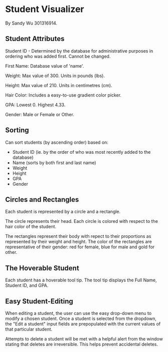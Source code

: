 # Student Visualizer

By Sandy Wu 301316914.


## Student Attributes

Student ID - Determined by the database for administrative purposes in ordering who was added first. Cannot be changed.

First Name: Database value of 'name'.

Weight: Max value of 300. Units in pounds (lbs).

Height: Max value of 210. Units in centimetres (cm).

Hair Color: Includes a easy-to-use gradient color picker.

GPA: Lowest 0. Highest 4.33.

Gender: Male or Female or Other.


## Sorting

Can sort students (by ascending order) based on:
- Student ID (ie. by the order of who was most recently added to the database)
- Name (sorts by both first and last name)
- Weight
- Height
- GPA
- Gender


## Circles and Rectangles

Each student is represented by a circle and a rectangle.

The circle represents their head. Each circle is colored with respect to the hair color of the student.

The rectangles represent their body with repect to their proportions as represented by their weight and height. The color of the rectangles are representative of their gender: red for female, blue for male and gold for other.


## The Hoverable Student

Each student has a hoverable tool tip.
The tool tip displays the Full Name, Student ID, and GPA.


## Easy Student-Editing

When editing a student, the user can use the easy drop-down menu to modify a chosen student. Once a student is selected from the dropdown, the "Edit a student" input fields are prepopulated with the current values of that particular student.

Attempts to delete a student will be met with a helpful alert from the window stating that deletes are irreversible. This helps prevent accidental deletes.
